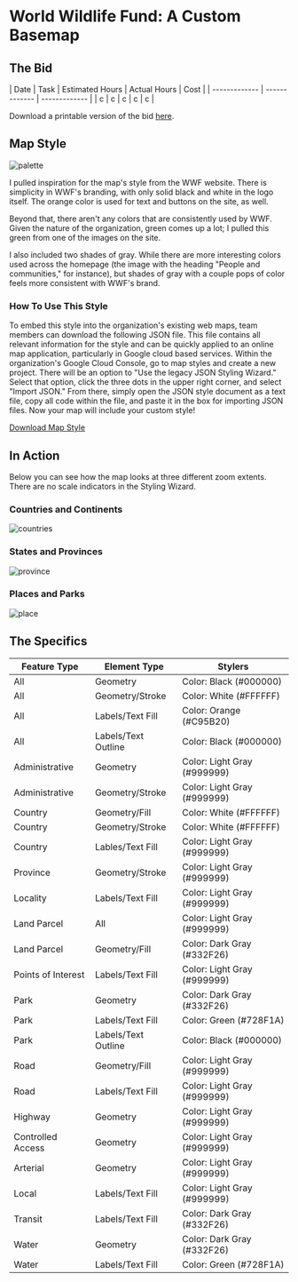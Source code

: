 # World Wildlife Fund: A Custom Basemap

## The Bid

| Date | Task | Estimated Hours | Actual Hours | Cost |
| ------------- | ------------- | ------------- |
| c | c | c | c | c |

Download a printable version of the bid [here](https://taypopp.github.io/Popp-Portfolio/ProjectBid.pdf).

## Map Style

![palette](https://taypopp.github.io/Popp-Portfolio/palette.png)

I pulled inspiration for the map's style from the WWF website. There is simplicity in WWF's branding, with only solid black and white in the logo itself. The orange color is used for text and buttons on the site, as well.

Beyond that, there aren't any colors that are consistently used by WWF. Given the nature of the organization, green comes up a lot; I pulled this green from one of the images on the site.

I also included two shades of gray. While there are more interesting colors used across the homepage (the image with the heading "People and communities," for instance), but shades of gray with a couple pops of color feels more consistent with WWF's brand.

### How To Use This Style

To embed this style into the organization's existing web maps, team members can download the following JSON file. This file contains all relevant information for the style and can be quickly applied to an online map application, particularly in Google cloud based services. Within the organization's Google Cloud Console, go to map styles and create a new project. There will be an option to "Use the legacy JSON Styling Wizard." Select that option, click the three dots in the upper right corner, and select "Import JSON." From there, simply open the JSON style document as a text file, copy all code within the file, and paste it in the box for importing JSON files. Now your map will include your custom style!

<a id="raw-url" href="https://raw.githubusercontent.com/taypopp/Popp-Portfolio/master/WWFbasemap.json">Download Map Style</a>

## In Action

Below you can see how the map looks at three different zoom extents. There are no scale indicators in the Styling Wizard.

### Countries and Continents

![countries](https://taypopp.github.io/Popp-Portfolio/countries.png)

### States and Provinces

![province](https://taypopp.github.io/Popp-Portfolio/province.png)

### Places and Parks

![place](https://taypopp.github.io/Popp-Portfolio/place.png)

## The Specifics

| Feature Type | Element Type | Stylers |
| ------------- | ------------- | ------------- |
| All | Geometry | Color: Black (#000000) |
| All | Geometry/Stroke | Color: White (#FFFFFF) |
| All | Labels/Text Fill | Color: Orange (#C95B20) |
| All | Labels/Text Outline | Color: Black (#000000) |
| Administrative | Geometry | Color: Light Gray (#999999) |
| Administrative | Geometry/Stroke | Color: Light Gray (#999999) |
| Country | Geometry/Fill | Color: White (#FFFFFF) |
| Country | Geometry/Stroke | Color: White (#FFFFFF) |
| Country | Lables/Text Fill | Color: Light Gray (#999999) |
| Province | Geometry/Stroke | Color: Light Gray (#999999) |
| Locality | Labels/Text Fill | Color: Light Gray (#999999) |
| Land Parcel | All | Color: Light Gray (#999999) |
| Land Parcel | Geometry/Fill | Color: Dark Gray (#332F26) |
| Points of Interest | Labels/Text Fill | Color: Light Gray (#999999) |
| Park | Geometry | Color: Dark Gray (#332F26) |
| Park | Labels/Text Fill | Color: Green (#728F1A) |
| Park | Labels/Text Outline | Color: Black (#000000) |
| Road | Geometry/Fill | Color: Light Gray (#999999) |
| Road | Labels/Text Fill | Color: Light Gray (#999999) |
| Highway | Geometry | Color: Light Gray (#999999) |
| Controlled Access | Geometry | Color: Light Gray (#999999) |
| Arterial | Geometry | Color: Light Gray (#999999) |
| Local | Labels/Text Fill | Color: Light Gray (#999999) |
| Transit | Labels/Text Fill | Color: Dark Gray (#332F26) |
| Water | Geometry | Color: Dark Gray (#332F26) |
| Water | Labels/Text Fill | Color: Green (#728F1A) |

